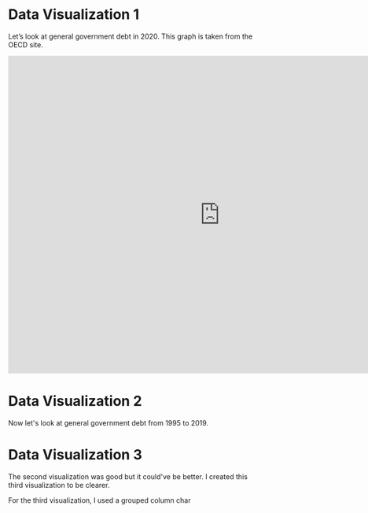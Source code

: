 # Data Visualization 1 
Let’s look at general government debt in 2020. This graph is taken from the OECD site. 
<iframe src="https://data.oecd.org/chart/6vii" width="860" height="645" style="border: 0" mozallowfullscreen="true" webkitallowfullscreen="true" allowfullscreen="true"><a href="https://data.oecd.org/chart/6vii" target="_blank">OECD Chart: General government debt, Total, % of GDP, Annual, 2020</a></iframe>


# Data Visualization 2
Now let's look at general government debt from 1995 to 2019.

<div class="flourish-embed flourish-chart" data-src="visualisation/7666875"><script src="https://public.flourish.studio/resources/embed.js"></script></div>


# Data Visualization 3
The second visualization was good but it could've be better. I created this third visualization to be clearer. 

<div class="flourish-embed flourish-chart" data-src="visualisation/7690426"><script src="https://public.flourish.studio/resources/embed.js"></script></div>

For the third visualization, I used a grouped column char
